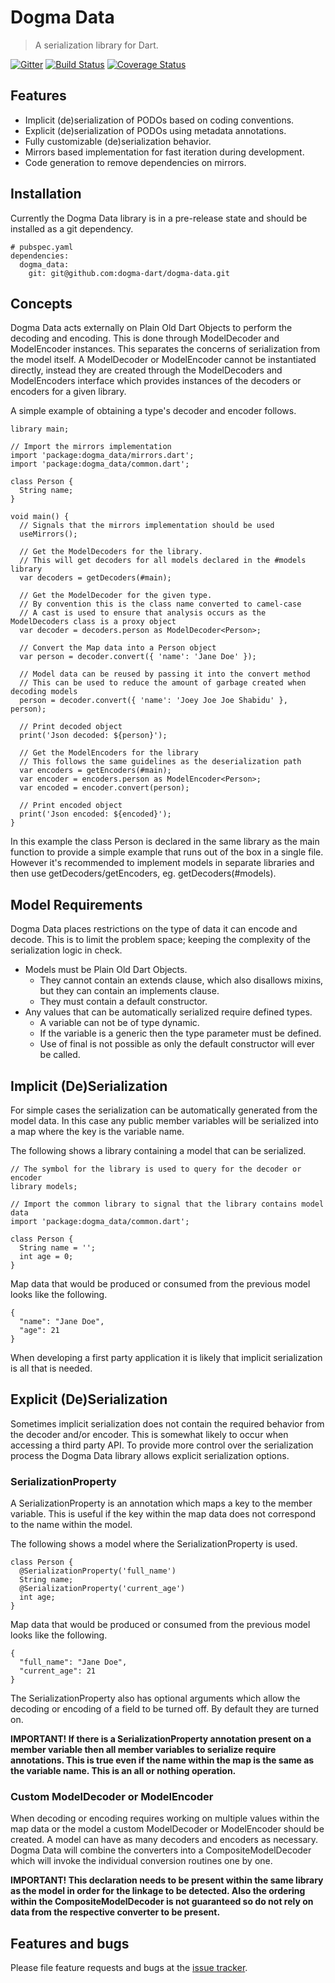 # Dogma Data

> A serialization library for Dart.

[![Gitter](https://badges.gitter.im/Join%20Chat.svg)](https://gitter.im/dogma-dart/dogma-data?utm_source=badge&utm_medium=badge&utm_campaign=pr-badge&utm_content=badge)
[![Build Status](https://drone.io/github.com/dogma-dart/dogma-data/status.png)](https://drone.io/github.com/dogma-dart/dogma-data/latest)
[![Coverage Status](https://coveralls.io/repos/dogma-dart/dogma-data/badge.svg?branch=master)](https://coveralls.io/r/dogma-dart/dogma-data?branch=master)

## Features
- Implicit (de)serialization of PODOs based on coding conventions.
- Explicit (de)serialization of PODOs using metadata annotations.
- Fully customizable (de)serialization behavior.
- Mirrors based implementation for fast iteration during development.
- Code generation to remove dependencies on mirrors.

## Installation
Currently the Dogma Data library is in a pre-release state and should be installed as a git dependency.

    # pubspec.yaml
    dependencies:
      dogma_data:
        git: git@github.com:dogma-dart/dogma-data.git

## Concepts
Dogma Data acts externally on Plain Old Dart Objects to perform the decoding and encoding. This is done through ModelDecoder and ModelEncoder instances. This separates the concerns of serialization from the model itself. A ModelDecoder or ModelEncoder cannot be instantiated directly, instead they are created through the ModelDecoders and ModelEncoders interface which provides instances of the decoders or encoders for a given library.

A simple example of obtaining a type's decoder and encoder follows.  

    library main;
    
    // Import the mirrors implementation
    import 'package:dogma_data/mirrors.dart';
    import 'package:dogma_data/common.dart';
    
    class Person {
      String name;
    }
    
    void main() {
      // Signals that the mirrors implementation should be used
      useMirrors();
    
      // Get the ModelDecoders for the library.
      // This will get decoders for all models declared in the #models library
      var decoders = getDecoders(#main);
    
      // Get the ModelDecoder for the given type.
      // By convention this is the class name converted to camel-case
      // A cast is used to ensure that analysis occurs as the ModelDecoders class is a proxy object
      var decoder = decoders.person as ModelDecoder<Person>;
    
      // Convert the Map data into a Person object
      var person = decoder.convert({ 'name': 'Jane Doe' });
    
      // Model data can be reused by passing it into the convert method
      // This can be used to reduce the amount of garbage created when decoding models
      person = decoder.convert({ 'name': 'Joey Joe Joe Shabidu' }, person);
    
      // Print decoded object
      print('Json decoded: ${person}');
    
      // Get the ModelEncoders for the library
      // This follows the same guidelines as the deserialization path
      var encoders = getEncoders(#main);
      var encoder = encoders.person as ModelEncoder<Person>;
      var encoded = encoder.convert(person);
    
      // Print encoded object
      print('Json encoded: ${encoded}');
    }
    
In this example the class Person is declared in the same library as the main function to provide a simple example that runs out of the box in a single file. However it's recommended to implement models in separate libraries and then use getDecoders/getEncoders, eg. getDecoders(#models).
    
## Model Requirements
Dogma Data places restrictions on the type of data it can encode and decode. This is to limit the problem space; keeping the complexity of the serialization logic in check.
- Models must be Plain Old Dart Objects.
  - They cannot contain an extends clause, which also disallows mixins, but they can contain an implements clause.
  - They must contain a default constructor.
- Any values that can be automatically serialized require defined types.
  - A variable can not be of type dynamic.
  - If the variable is a generic then the type parameter must be defined.
  - Use of final is not possible as only the default constructor will ever be called.

## Implicit (De)Serialization

For simple cases the serialization can be automatically generated from the model data. In this case any public member variables will be serialized into a map where the key is the variable name.

The following shows a library containing a model that can be serialized.

    // The symbol for the library is used to query for the decoder or encoder
    library models;
    
    // Import the common library to signal that the library contains model data
    import 'package:dogma_data/common.dart';
    
    class Person {
      String name = '';
      int age = 0;
    }

Map data that would be produced or consumed from the previous model looks like the following.

    {
      "name": "Jane Doe",
      "age": 21
    }

When developing a first party application it is likely that implicit serialization is all that is needed.

## Explicit (De)Serialization
Sometimes implicit serialization does not contain the required behavior from the decoder and/or encoder. This is somewhat likely to occur when accessing a third party API. To provide more control over the serialization process the Dogma Data library allows explicit serialization options.

### SerializationProperty
A SerializationProperty is an annotation which maps a key to the member variable. This is useful if the key within the map data does not correspond to the name within the model.

The following shows a model where the SerializationProperty is used.

    class Person {
      @SerializationProperty('full_name')
      String name;
      @SerializationProperty('current_age')
      int age;
    }
Map data that would be produced or consumed from the previous model looks like the following.

    {
      "full_name": "Jane Doe",
      "current_age": 21
    }
The SerializationProperty also has optional arguments which allow the decoding or encoding of a field to be turned off. By default they are turned on.

__IMPORTANT! If there is a SerializationProperty annotation present on a member variable then all member variables to serialize require annotations. This is true even if the name within the map is the same as the variable name. This is an all or nothing operation.__

### Custom ModelDecoder or ModelEncoder
When decoding or encoding requires working on multiple values within the map data or the model a custom ModelDecoder or ModelEncoder should be created. A model can have as many decoders and encoders as necessary. Dogma Data will combine the converters into a CompositeModelDecoder which will invoke the individual conversion routines one by one.

__IMPORTANT! This declaration needs to be present within the same library as the model in order for the linkage to be detected. Also the ordering within the CompositeModelDecoder is not guaranteed so do not rely on data from the respective converter to be present.__

## Features and bugs
Please file feature requests and bugs at the [issue tracker][tracker].

[tracker]: https://github.com/dogma-dart/dogma-data/issues
